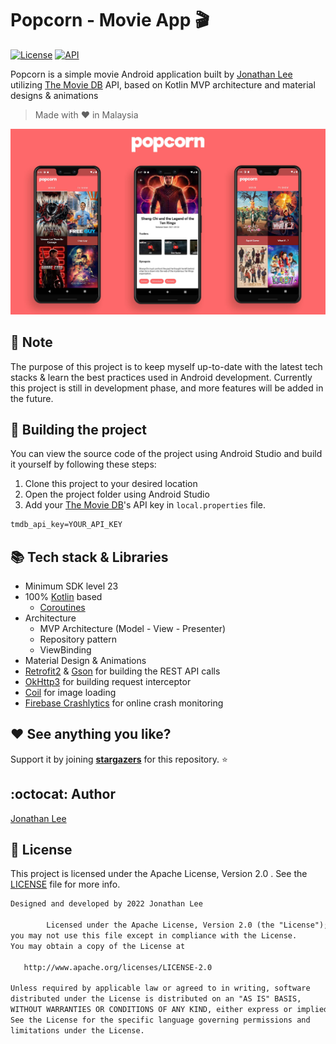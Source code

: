 <h1>Popcorn - Movie App 🎬</h1>

<p>
  <a href="https://opensource.org/licenses/Apache-2.0"><img alt="License" src="https://img.shields.io/badge/License-Apache%202.0-blue.svg"/></a>
  <a href="https://android-arsenal.com/api?level=23"><img alt="API" src="https://img.shields.io/badge/API-23%2B-brightgreen.svg?style=flat"/></a>
</p>

Popcorn is a simple movie Android application built
by [Jonathan Lee](https://github.com/jonathanlee06)
utilizing [The Movie DB](https://www.themoviedb.org/) API, based on Kotlin MVP architecture and
material designs & animations

> Made with :heart: in Malaysia

<p align="center">
<img src="/previews/preview.jpg" />
</p>

## :page_with_curl: Note

The purpose of this project is to keep myself up-to-date with the latest tech stacks & learn the
best practices used in Android development. Currently this project is still in development phase,
and more features will be added in the future.

## :hammer: Building the project

You can view the source code of the project using Android Studio and build it yourself by following
these steps:

1. Clone this project to your desired location
2. Open the project folder using Android Studio
3. Add your [The Movie DB](https://www.themoviedb.org/)'s API key in `local.properties` file.

```xml
tmdb_api_key=YOUR_API_KEY
```

## :books: Tech stack & Libraries

- Minimum SDK level 23
- 100% [Kotlin](https://kotlinlang.org/) based
  + [Coroutines](https://github.com/Kotlin/kotlinx.coroutines)
- Architecture
  - MVP Architecture (Model - View - Presenter)
  - Repository pattern
  - ViewBinding
- Material Design & Animations
- [Retrofit2](https://github.com/square/retrofit) & [Gson](https://github.com/google/gson) for
  building the REST API calls
- [OkHttp3](https://github.com/square/okhttp) for building request interceptor
- [Coil](https://github.com/coil-kt/coil) for image loading
- [Firebase Crashlytics](https://firebase.google.com/docs/crashlytics/) for online crash monitoring

## :heart: See anything you like?

Support it by joining __[stargazers](https://github.com/jonathanlee06/Popcorn/stargazers)__ for this
repository. :star:

## :octocat: Author

[Jonathan Lee](https://github.com/jonathanlee06)

## :bookmark_tabs: License

This project is licensed under the Apache License, Version 2.0 . See
the [LICENSE](https://github.com/jonathanlee06/Popcorn/blob/master/LICENSE) file for more info.

```xml
Designed and developed by 2022 Jonathan Lee

        Licensed under the Apache License, Version 2.0 (the "License");
you may not use this file except in compliance with the License.
You may obtain a copy of the License at

   http://www.apache.org/licenses/LICENSE-2.0

Unless required by applicable law or agreed to in writing, software
distributed under the License is distributed on an "AS IS" BASIS,
WITHOUT WARRANTIES OR CONDITIONS OF ANY KIND, either express or implied.
See the License for the specific language governing permissions and
limitations under the License.
```

